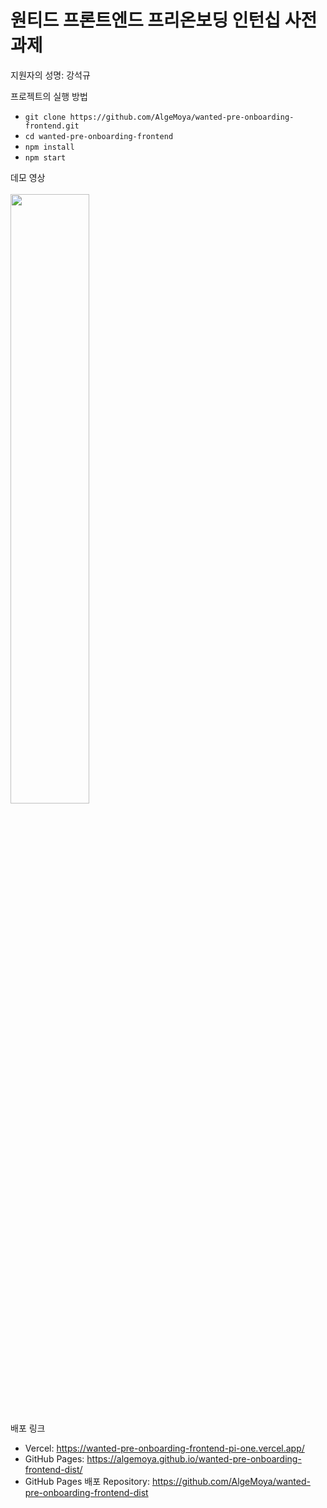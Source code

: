 # 원티드 프론트엔드 프리온보딩 인턴십 사전과제

지원자의 성명: 강석규

프로젝트의 실행 방법
- `git clone https://github.com/AlgeMoya/wanted-pre-onboarding-frontend.git`
- `cd wanted-pre-onboarding-frontend`
- `npm install`
- `npm start`

데모 영상
<br />
<br />
<img src="https://github.com/AlgeMoya/wanted-pre-onboarding-frontend/assets/8746067/17da9a00-28f8-41a1-ac48-dd097cbc0ebd" width=50%/>

배포 링크
- Vercel: https://wanted-pre-onboarding-frontend-pi-one.vercel.app/
- GitHub Pages: https://algemoya.github.io/wanted-pre-onboarding-frontend-dist/
- GitHub Pages 배포 Repository: https://github.com/AlgeMoya/wanted-pre-onboarding-frontend-dist
